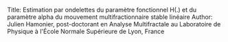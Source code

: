 Title: Estimation par ondelettes du paramètre fonctionnel H(.) et du paramètre alpha du mouvement multifractionnaire stable linéaire
Author: Julien Hamonier, post-doctorant en Analyse Multifractale au Laboratoire de Physique à l'École Normale Supérieure de Lyon, France
